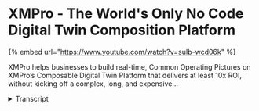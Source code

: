 # XMPro - The World's Only No Code Digital Twin Composition Platform
{% embed url="https://www.youtube.com/watch?v=suIb-wcd06k" %}



XMPro helps businesses to build real-time, Common Operating Pictures on XMPro’s Composable Digital Twin Platform that delivers at least 10x ROI, without kicking off a complex, long, and expensive...
<details>
<summary>Transcript</summary>XMPro helps businesses to build real-time, Common Operating Pictures on XMPro’s Composable Digital Twin Platform that delivers at least 10x ROI, without kicking off a complex, long, and expensive...
in any asset intensive industry every

minute counts

unexpected events can Blindside

businesses and cause Ripple effects that

impact the entire supply chain

that's why companies are turning to

digital twins to help them streamline

their operations but digital twin is a

virtual replica of a physical asset or

process it allows companies to simulate

Monitor and optimize their operations in

real time but not all digital twin

Solutions are created equal

that's where XM Pro comes in

XM Pro is the world's only no code

digital twin composition platform that

enables companies to rapidly build and

deploy AI power digital twin models

the solution includes several powerful

components to streamline the process

the XM Pro Data stream designer is a

powerful drag and drop tool that enables

subject matter experts to create data

models and integrate diverse data from a

wide range of sources this tool allows

businesses to create accurate and

comprehensive digital twin models that

reflect the complex interdependencies

between machines and processes within

their operations

the XM Pro app designer is a no code

development tool that enables subject

matter experts to build custom

applications that can be used to

interact with digital twin models

these applications can be used to

Monitor and control operations in real

time while also providing real-time

feedback on performance the XM Pro

recommendation engine provides insights

and recommendations for Effective and

prescriptive action

by providing data-driven recommendations

companies can make informed decisions to

improve efficiency and reduce asset

downtime

companies that deploy XM Pro

consistently see at least 10x Roi with

initial digital twin applications built

in only a matter of weeks

this is why a number of Fortune 500

companies and even two Fortune 20

companies trust XM Pro as their digital

twin composition platform

XM Pro allows companies to build a

common operating picture that integrates

all the data from various sources into a

unified event board

this feature provides real-time

visibility of operations at a strategic

tactical and operational level

this enables decision makers to identify

and react to potential issues before

they occur

don't know where to begin the team at XM

Pro is ready to help you every step of

the way

our expert consultant team can guide and

train your subject matter experts to

build high impact digital twin models

that feature granular kpi and Roi

measurement

contact us and start building your first

XM Pro digital twin today

[Music]
</details>